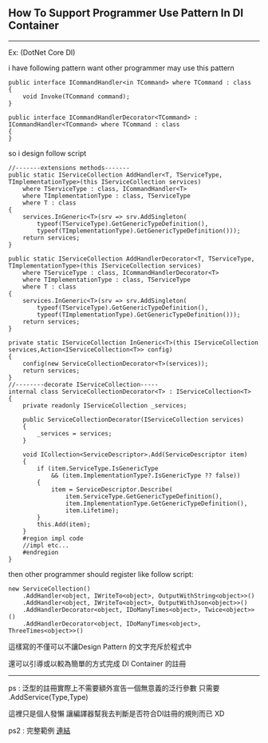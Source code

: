 ## How To Support Programmer Use Pattern In DI Container

---

Ex: \(DotNet Core DI\)

i have following pattern want other programmer may use this pattern

```
public interface ICommandHandler<in TCommand> where TCommand : class
{
    void Invoke(TCommand command);
}

public interface ICommandHandlerDecorator<TCommand> : ICommandHandler<TCommand> where TCommand : class
{
}
```

so i design follow script

```
//-------extensions methods-------
public static IServiceCollection AddHandler<T, TServiceType, TImplementationType>(this IServiceCollection services)
    where TServiceType : class, ICommandHandler<T>
    where TImplementationType : class, TServiceType
    where T : class
{
    services.InGeneric<T>(srv => srv.AddSingleton(
        typeof(TServiceType).GetGenericTypeDefinition(),
        typeof(TImplementationType).GetGenericTypeDefinition()));
    return services;
}

public static IServiceCollection AddHandlerDecorator<T, TServiceType, TImplementationType>(this IServiceCollection services)
    where TServiceType : class, ICommandHandlerDecorator<T>
    where TImplementationType : class, TServiceType
    where T : class
{
    services.InGeneric<T>(srv => srv.AddSingleton(
        typeof(TServiceType).GetGenericTypeDefinition(),
        typeof(TImplementationType).GetGenericTypeDefinition()));
    return services;
}

private static IServiceCollection InGeneric<T>(this IServiceCollection services,Action<IServiceCollection<T>> config)
{
    config(new ServiceCollectionDecorator<T>(services));
    return services;
}
//--------decorate IServiceCollection-----
internal class ServiceCollectionDecorator<T> : IServiceCollection<T>
{
    private readonly IServiceCollection _services;

    public ServiceCollectionDecorator(IServiceCollection services)
    {
        _services = services;
    }

    void ICollection<ServiceDescriptor>.Add(ServiceDescriptor item)
    {
        if (item.ServiceType.IsGenericType
            && (item.ImplementationType?.IsGenericType ?? false))
        {
            item = ServiceDescriptor.Describe(
                item.ServiceType.GetGenericTypeDefinition(),
                item.ImplementationType.GetGenericTypeDefinition(),
                item.Lifetime);
        }
        this.Add(item);
    }
    #region impl code
    //impl etc...
    #endregion
}
```

then other programmer should register like follow script:

```
new ServiceCollection()
    .AddHandler<object, IWriteTo<object>, OutputWithString<object>>()
    .AddHandler<object, IWriteTo<object>, OutputWithJson<object>>()
    .AddHandlerDecorator<object, IDoManyTimes<object>, Twice<object>>()
    .AddHandlerDecorator<object, IDoManyTimes<object>, ThreeTimes<object>>()
```

這樣寫的不僅可以不讓Design Pattern 的文字充斥於程式中

還可以引導或以較為簡單的方式完成 DI Container 的註冊

---

ps : 泛型的註冊實際上不需要額外宣告一個無意義的泛行參數 只需要 .AddService\(Type,Type\)

這裡只是個人發懶 讓編譯器幫我去判斷是否符合DI註冊的規則而已 XD

ps2 : 完整範例 [連結](https://github.com/dcvsling/CoWorker.HolisticAbstractions)

